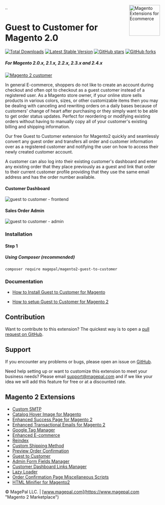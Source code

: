..
<a href="https://www.magepal.com" title="Magento 2.0 Extensions" ><img src="https://image.ibb.co/dHBkYH/Magepal_logo.png" width="100" align="right" alt="Magento Extensions for Ecommerce" /></a>

# Guest to Customer for Magento 2.0


[![Total Downloads](https://poser.pugx.org/magepal/magento2-guest-to-customer/downloads)](https://www.magepal.com/guest-to-customer.html)
[![Latest Stable Version](https://poser.pugx.org/magepal/magento2-guest-to-customer/v/stable)](https://www.magepal.com/guest-to-customer.html)
[![GitHub stars](https://img.shields.io/github/stars/magepal/magento2-guest-to-customer.svg)](https://www.magepal.com/guest-to-customer.html)
[![GitHub forks](https://img.shields.io/github/forks/magepal/magento2-guest-to-customer.svg)](https://www.magepal.com/guest-to-customer.html)

##### For Magento 2.0.x, 2.1.x, 2.2.x, 2.3.x and 2.4.x

<a href="https://www.magepal.com/magento2/extensions/guest-to-customer.html"><img src="https://www.magepal.com/media/catalog/product/g/u/guest-to-customer-magento.png" alt="Magento 2 customer" ></a>

In general E-commerce, shoppers do not like to create an account during checkout and often opt to checkout as a guest customer instead of a registered user. As a Magento store owner, if your online store sells products in various colors, sizes, or other customizable items then you may be dealing with canceling and rewriting orders on a daily bases because of customers' change of heart after purchasing or they simply want to be able to get order status updates. Perfect for reordering or modifying existing orders without having to manually copy all of your customer's existing billing and shipping information.

Our free Guest to Customer extension for Magento2 quickly and seamlessly convert any guest order and transfers all order and customer information over as a registered customer and notifying the user on how to access their newly created customer account.

A customer can also log into their existing customer's dashboard and enter any existing order that they place previously as a guest and link that order to their current customer profile providing that they use the same email address and has the order number available. 

#### Customer Dashboard
![guest to customer - frontend](https://image.ibb.co/d7qhfx/Customer_Dashboard_Guest_to_Customer_for_Magento2.gif)

#### Sales Order Admin
![guest to customer - admin](https://image.ibb.co/jeOPtH/Sales_Order_Admin_Guest_to_Customer_for_Magento2.gif)

### Installation

#### Step 1
##### Using Composer (recommended)

```
composer require magepal/magento2-guest-to-customer
```

### Documentation

 - [How to Install Guest to Customer for Magento](https://www.magepal.com/help/docs/guest-to-customer/#installation)

 - [How to setup Guest to Customer for Magento 2](https://www.magepal.com/help/docs/guest-to-customer/#configuration)

Contribution
---
Want to contribute to this extension? The quickest way is to open a [pull request on GitHub](https://help.github.com/articles/using-pull-requests).


Support
---
If you encounter any problems or bugs, please open an issue on [GitHub](https://github.com/magepal/magento2-guest-to-customer/issues).

Need help setting up or want to customize this extension to meet your business needs? Please email support@magepal.com and if we like your idea we will add this feature for free or at a discounted rate.

Magento 2 Extensions
---
- [Custom SMTP](https://www.magepal.com/magento2/extensions/custom-smtp.html)
- [Catalog Hover Image for Magento](https://www.magepal.com/magento2/extensions/catalog-hover-image-for-magento.html)
- [Enhanced Success Page for Magento 2](https://www.magepal.com/magento2/extensions/enhanced-success-page.html)
- [Enhanced Transactional Emails for Magento 2](https://www.magepal.com/magento2/extensions/enhanced-transactional-emails.html)
- [Google Tag Manager](https://www.magepal.com/magento2/extensions/google-tag-manager.html) 
- [Enhanced E-commerce](https://www.magepal.com/magento2/extensions/enhanced-ecommerce-for-google-tag-manager.html) 
- [Reindex](https://www.magepal.com/magento2/extensions/reindex.html) 
- [Custom Shipping Method](https://www.magepal.com/magento2/extensions/custom-shipping-rates-for-magento-2.html) 
- [Preview Order Confirmation](https://www.magepal.com/magento2/extensions/preview-order-confirmation-page-for-magento-2.html)
- [Guest to Customer](https://www.magepal.com/magento2/extensions/guest-to-customer.html) 
- [Admin Form Fields Manager](https://www.magepal.com/magento2/extensions/admin-form-fields-manager-for-magento-2.html) 
- [Customer Dashboard Links Manager](https://www.magepal.com/magento2/extensions/customer-dashboard-links-manager-for-magento-2.html) 
- [Lazy Loader](https://www.magepal.com/magento2/extensions/lazy-load.html) 
- [Order Confirmation Page Miscellaneous Scripts](https://www.magepal.com/magento2/extensions/order-confirmation-miscellaneous-scripts-for-magento-2.html)
- [HTML Minifier for Magento2](https://www.magepal.com/magento2/extensions/html-minifier.html)


© MagePal LLC. | [www.magepal.com](https://www.magepal.com "Magento 2 Marketplace")
